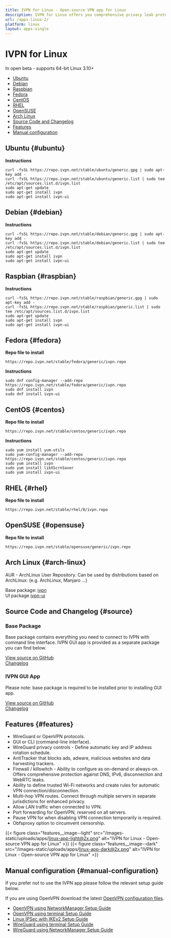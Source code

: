 ```yaml
---
title: IVPN for Linux - Open-source VPN app for Linux
description: IVPN for Linux offers you comprehensive privacy leak protection with the IVPN firewall, automatic connection on insecure Wi-Fi and Multi-hop.
url: /apps-linux-2/
platform: linux
layout: apps-single
---
```

# IVPN for Linux

In open beta - supports 64-bit Linux 3.10+

* [Ubuntu](#ubuntu)  
* [Debian](#debian)  
* [Raspbian](#raspbian)  
* [Fedora](#fedora)  
* [CentOS](#centos)  
* [RHEL](#rhel)  
* [OpenSUSE](#opensuse)  
* [Arch Linux](#arch-linux)  
* [Source Code and Changelog](#source)  
* [Features](#features)  
* [Manual configuration](#manual-configuration)  

## Ubuntu {#ubuntu}

**Instructions** 
```
curl -fsSL https://repo.ivpn.net/stable/ubuntu/generic.gpg | sudo apt-key add -
curl -fsSL https://repo.ivpn.net/stable/ubuntu/generic.list | sudo tee /etc/apt/sources.list.d/ivpn.list
sudo apt-get update
sudo apt-get install ivpn
sudo apt-get install ivpn-ui
```

## Debian {#debian}

**Instructions**  
```
curl -fsSL https://repo.ivpn.net/stable/debian/generic.gpg | sudo apt-key add -
curl -fsSL https://repo.ivpn.net/stable/debian/generic.list | sudo tee /etc/apt/sources.list.d/ivpn.list
sudo apt-get update
sudo apt-get install ivpn
sudo apt-get install ivpn-ui
```

## Raspbian {#raspbian}

**Instructions**  
```
curl -fsSL https://repo.ivpn.net/stable/raspbian/generic.gpg | sudo apt-key add -
curl -fsSL https://repo.ivpn.net/stable/raspbian/generic.list | sudo tee /etc/apt/sources.list.d/ivpn.list
sudo apt-get update
sudo apt-get install ivpn
sudo apt-get install ivpn-ui
```

## Fedora {#fedora}

**Repo file to install**  
```
https://repo.ivpn.net/stable/fedora/generic/ivpn.repo
```

**Instructions**  
```
sudo dnf config-manager --add-repo https://repo.ivpn.net/stable/fedora/generic/ivpn.repo
sudo dnf install ivpn
sudo dnf install ivpn-ui
```

## CentOS {#centos}

**Repo file to install**  
```
https://repo.ivpn.net/stable/centos/generic/ivpn.repo
```

**Instructions**  
```
sudo yum install yum-utils
sudo yum-config-manager --add-repo https://repo.ivpn.net/stable/centos/generic/ivpn.repo
sudo yum install ivpn
sudo yum install libXScrnSaver
sudo yum install ivpn-ui
```

## RHEL {#rhel}

**Repo file to install**

```
https://repo.ivpn.net/stable/rhel/8/ivpn.repo
```

## OpenSUSE {#opensuse}

**Repo file to install**

```
https://repo.ivpn.net/stable/opensuse/generic/ivpn.repo
```

## Arch Linux {#arch-linux}

AUR - ArchLinux User Repository. Can be used by distributions based on ArchLinux: (e.g. ArchLinux, Manjaro ...)

Base package: [ivpn](https://aur.archlinux.org/packages/ivpn/)  
UI package [ivpn-ui](https://aur.archlinux.org/packages/ivpn-ui/)  

## Source Code and Changelog {#source}

### Base Package

Base package contains everything you need to connect to IVPN with command line interface. IVPN GUI app is provided as a separate package you can find below.

[View source on GitHub](https://github.com/ivpn/desktop-app-cli)  
[Changelog](https://github.com/ivpn/desktop-app-cli/blob/master/CHANGELOG.md)  

### IVPN GUI App

Please note: base package is required to be installed prior to installing GUI app.

[View source on GitHub](https://github.com/ivpn/desktop-app-ui2)  
[Changelog](https://github.com/ivpn/desktop-app-ui2/blob/master/CHANGELOG.md)  

## Features {#features}

* WireGuard or OpenVPN protocols.
* GUI or CLI (command-line interface).
* WireGuard privacy controls - Define automatic key and IP address rotation schedule.
* AntiTracker that blocks ads, adware, malicious websites and data harvesting trackers.
* Firewall / killswitch - Ability to configure as on-demand or always-on. Offers comprehensive protection against DNS, IPv6, disconnection and WebRTC leaks.
* Ability to define trusted Wi-Fi networks and create rules for automatic VPN connection/disconnection.
* Multi-hop VPN routes. Connect through multiple servers in separate jurisdictions for enhanced privacy.
* Allow LAN traffic when connected to VPN.
* Port forwarding for OpenVPN, reserved on all servers.
* Pause VPN for when disabling VPN connection temporarily is required.
* Obfsproxy option to circumvent censorship.

{{< figure class="features__image--light" src="/images-static/uploads/apps/linux-app-light@2x.png" alt="IVPN for Linux - Open-source VPN app for Linux" >}}
{{< figure class="features__image--dark" src="/images-static/uploads/apps/linux-app-dark@2x.png" alt="IVPN for Linux - Open-source VPN app for Linux" >}}

## Manual configuration {#manual-configuration}

If you prefer not to use the IVPN app please follow the relevant setup guide below.

If you are using OpenVPN download the latest [OpenVPN configuration files](/releases/config/ivpn-openvpn-config.zip).

* [OpenVPN using NetworkManager Setup Guide](/setup/linux-netman/)
* [OpenVPN using terminal Setup Guide](/setup/linux-terminal/)
* [Linux IPSec with IKEv2 Setup Guide](/setup/linux-ipsec-with-ikev2/)
* [WireGuard using terminal Setup Guide](/setup/linux-wireguard/)
* [WireGuard using NetworkManager Setup Guide](/setup/linux-wireguard-netman/)
